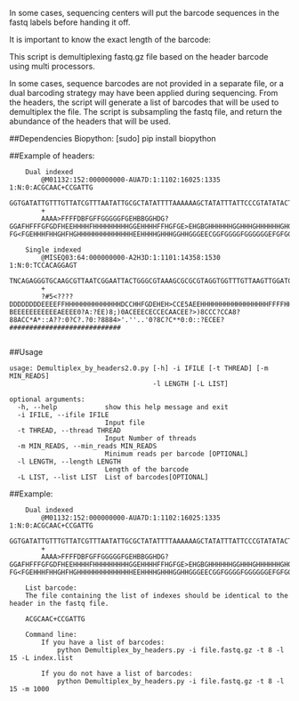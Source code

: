 In some cases, sequencing centers will put the barcode sequences in the fastq labels before handing it off. 

It is important to know the exact length of the barcode:

This script is demultiplexing fastq.gz file based on the header barcode using multi processors. 


In some cases, sequence barcodes are not provided in a separate file, or a dual barcoding strategy may have been applied during sequencing. From the headers, the script will generate a list of barcodes that will be used to demultiplex the file. The script is subsampling the fastq file, and return the abundance of the headers that will be used. 

##Dependencies 
	Biopython: [sudo] pip install biopython


##Example of headers:
```
    Dual indexed
        @M01132:152:000000000-AUA7D:1:1102:16025:1335 1:N:0:ACGCAAC+CCGATTG
        GGTGATATTGTTTGTTATCGTTTAATATTGCGCTATATTTTAAAAAAGCTATATTTATTCCCGTATATACTCGGCGATTGCTAAATTCACAATTATATTTTTTGTTTATCATTCAATTCAGATAAAAAACAACGATAAATTGATTCTAAAAAAGAAATGAGGTTATAAAGACATTAAGAAAACAGGCAATAAAATATAGCGATCGAAACACGTTAACAAAATGAGTCTCATTATCAGAGTAGGACAACAGG
        +
        AAAA>FFFFDBFGFFGGGGGFGEHBBGGHDG?GGAFHFFFGFGDFHEEHHHHFHHHHHHHHHGGEHHHHFFHGFGE>EHGBGHHHHHHGGHHHGHHHHHHGHGGGHCEGHHHHHGHHHHHHEHGFHHHCGEHECFHGGHGHHHHHHHFHDGB@?FG<FGEHHHFHHGHFHGHHHHHHHHHHHHHHEEHHHHGHHHGGHHGGGEECGGFGGGGFGGGGGGEFGFGGFFFGFGGGGGGFBFFFFF/BBFFFFF

    Single indexed
        @MISEQ03:64:000000000-A2H3D:1:1101:14358:1530 1:N:0:TCCACAGGAGT
        TNCAGAGGGTGCAAGCGTTAATCGGAATTACTGGGCGTAAAGCGCGCGTAGGTGGTTTGTTAAGTTGGATGTGAAATCCCCGGGCTCAACCTGGGAACTGCATTCAAAACTGACAAGCTAGAGTATGGTAGAGGGTGGTGGAATTTCCTGTGTAGCGGTGAAATGCGTAGATATAGGAAGGAACACCAGTGGCGAAGGCGACCACCTGGACTGAAACTGACACTGAGGGGCGAAAGCGGGGGGGGCAAACG
        +
        ?#5<????DDDDDDDDEEEEFFHHHHHHHHHHHHHHDCCHHFGDEHEH>CCE5AEEHHHHHHHHHHHHHHHHHFFFFHHHHHHEEADEEEEEEEEEEEEEEEEEEEEEEE?BEEEEEEEEEEEAEEEE0?A:?EE)8;)0ACEEECECCECAACEE?>)8CCC?CCA8?88ACC*A*::A??:0?C?.?0:?8884>'.''..'0?8C?C**0:0::?ECEE?############################
       
```

##Usage
```
usage: Demultiplex_by_headers2.0.py [-h] -i IFILE [-t THREAD] [-m MIN_READS]
                                    -l LENGTH [-L LIST]

optional arguments:
  -h, --help            show this help message and exit
  -i IFILE, --ifile IFILE
                        Input file
  -t THREAD, --thread THREAD
                        Input Number of threads
  -m MIN_READS, --min_reads MIN_READS
                        Minimum reads per barcode [OPTIONAL]
  -l LENGTH, --length LENGTH
                        Length of the barcode
  -L LIST, --list LIST  List of barcodes[OPTIONAL]
```





##Example:
```
    Dual indexed
        @M01132:152:000000000-AUA7D:1:1102:16025:1335 1:N:0:ACGCAAC+CCGATTG
        GGTGATATTGTTTGTTATCGTTTAATATTGCGCTATATTTTAAAAAAGCTATATTTATTCCCGTATATACTCGGCGATTGCTAAATTCACAATTATATTTTTTGTTTATCATTCAATTCAGATAAAAAACAACGATAAATTGATTCTAAAAAAGAAATGAGGTTATAAAGACATTAAGAAAACAGGCAATAAAATATAGCGATCGAAACACGTTAACAAAATGAGTCTCATTATCAGAGTAGGACAACAGG
        +
        AAAA>FFFFDBFGFFGGGGGFGEHBBGGHDG?GGAFHFFFGFGDFHEEHHHHFHHHHHHHHHGGEHHHHFFHGFGE>EHGBGHHHHHHGGHHHGHHHHHHGHGGGHCEGHHHHHGHHHHHHEHGFHHHCGEHECFHGGHGHHHHHHHFHDGB@?FG<FGEHHHFHHGHFHGHHHHHHHHHHHHHHEEHHHHGHHHGGHHGGGEECGGFGGGGFGGGGGGEFGFGGFFFGFGGGGGGFBFFFFF/BBFFFFF

    List barcode:
    The file containing the list of indexes should be identical to the header in the fastq file. 

    ACGCAAC+CCGATTG
    
    Command line:
        If you have a list of barcodes:
            python Demultiplex_by_headers.py -i file.fastq.gz -t 8 -l 15 -L index.list
        
        If you do not have a list of barcodes:
            python Demultiplex_by_headers.py -i file.fastq.gz -t 8 -l 15 -m 1000
```